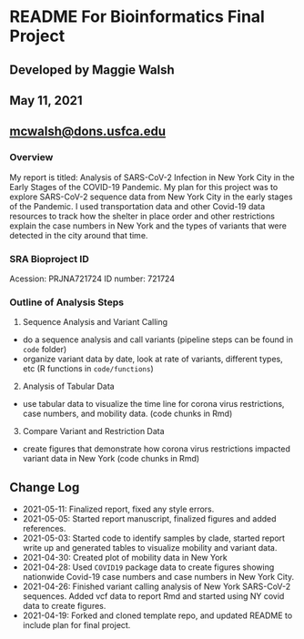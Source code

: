 # README For Bioinformatics Final Project
## Developed by Maggie Walsh
## May 11, 2021
## mcwalsh@dons.usfca.edu

### Overview
My report is titled: Analysis of SARS-CoV-2 Infection in New York City in the Early Stages of the COVID-19 Pandemic. My plan for this project was to explore SARS-CoV-2 sequence data from New York City in the early stages of the Pandemic. I used transportation data and other Covid-19 data resources to track how the shelter in place order and other restrictions explain the case numbers in New York and the types of variants that were detected in the city around that time.

### SRA Bioproject ID
Acession: PRJNA721724 
ID number: 721724

### Outline of Analysis Steps
1. Sequence Analysis and Variant Calling 
 * do a sequence analysis and call variants (pipeline steps can be found in `code` folder)
 * organize variant data by date, look at rate of variants, different types, etc (R functions in `code/functions`)
2. Analysis of Tabular Data
 * use tabular data to visualize the time line for corona virus restrictions, case numbers, and mobility data. (code chunks in Rmd)
3. Compare Variant and Restriction Data
 * create figures that demonstrate how corona virus restrictions impacted variant data in New York (code chunks in Rmd)

## Change Log
* 2021-05-11: Finalized report, fixed any style errors.
* 2021-05-05: Started report manuscript, finalized figures and added references.
* 2021-05-03: Started code to identify samples by clade, started report write up and generated tables to visualize mobility and variant data.
* 2021-04-30: Created plot of mobility data in New York
* 2021-04-28: Used `COVID19` package data to create figures showing nationwide Covid-19 case numbers and case numbers in New York City.
* 2021-04-26: Finished variant calling analysis of New York SARS-CoV-2 sequences. Added vcf data to report Rmd and started using NY covid data to create figures.
* 2021-04-19: Forked and cloned template repo, and updated README to include plan for final project. 

